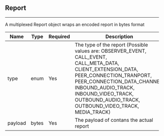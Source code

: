 ## Report
---


A multiplexed Report object wraps an encoded report in bytes format


Name | Type | Required | Description 
--- | --- | --- | ---
type | enum | Yes | The type of the report (Possible values are: OBSERVER_EVENT,<br />CALL_EVENT,<br />CALL_META_DATA,<br />CLIENT_EXTENSION_DATA,<br />PEER_CONNECTION_TRANPORT,<br />PEER_CONNECTION_DATA_CHANNEL,<br />INBOUND_AUDIO_TRACK,<br />INBOUND_VIDEO_TRACK,<br />OUTBOUND_AUDIO_TRACK,<br />OUTBOUND_VIDEO_TRACK,<br />MEDIA_TRACK)
payload | bytes | Yes | The payload of contans the actual report